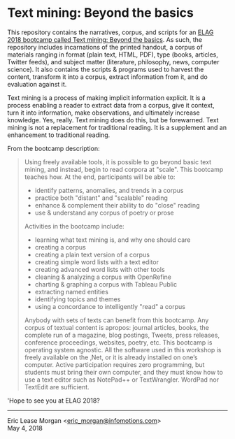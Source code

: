 

Text mining: Beyond the basics
==============================

This repository contains the narratives, corpus, and scripts for an [ELAG 2018 bootcamp called Text mining: Beyond the basics](https://www.elag2018.org/bootcamps/#text_mining). As such, the repository includes incarnations of the printed handout, a corpus of materials ranging in format (plain text, HTML, PDF), type (books, articles, Twitter feeds), and subject matter (literature, philosophy, news, computer science). It also contains the scripts & programs used to harvest the content, transform it into a corpus, extract information from it, and do evaluation against it. 

Text mining is a process of making implicit information explicit. It is a process enabling a reader to extract data from a corpus, give it context, turn it into information, make observations, and ultimately increase knowledge. Yes, really. Text mining does do this, but be forewarned. Text mining is not a replacement for traditional reading. It is a supplement and an enhancement to traditional reading. 

From the bootcamp description:

> Using freely available tools, it is possible to go beyond
> basic text mining, and instead, begin to read corpora at
> "scale". This bootcamp teaches how. At the end, participants
> will be able to:
> 
>   * identify patterns, anomalies, and trends in a corpus
>   * practice both "distant" and "scalable" reading
>   * enhance & complement their ability to do "close" reading
>   * use & understand any corpus of poetry or prose
> 
> Activities in the bootcamp include:
> 
>   * learning what text mining is, and why one should care
>   * creating a corpus
>   * creating a plain text version of a corpus
>   * creating simple word lists with a text editor
>   * creating advanced word lists with other tools
>   * cleaning & analyzing a corpus with OpenRefine
>   * charting & graphing a corpus with Tableau Public
>   * extracting named entities
>   * identifying topics and themes
>   * using a concordance to intelligently "read" a corpus
> 
> Anybody with sets of texts can benefit from this bootcamp.
> Any corpus of textual content is apropos: journal articles,
> books, the complete run of a magazine, blog postings,
> Tweets, press releases, conference proceedings, websites,
> poetry, etc. This bootcamp is operating system agnostic. All
> the software used in this workshop is freely available on
> the ‚Net, or it is already installed on one’s computer.
> Active participation requires zero programming, but students
> must bring their own computer, and they must know how to use
> a text editor such as NotePad++ or TextWrangler. WordPad nor
> TextEdit are sufficient.

'Hope to see you at ELAG 2018?

---
Eric Lease Morgan \<<eric_morgan@infomotions.com>\>  
May 4, 2018